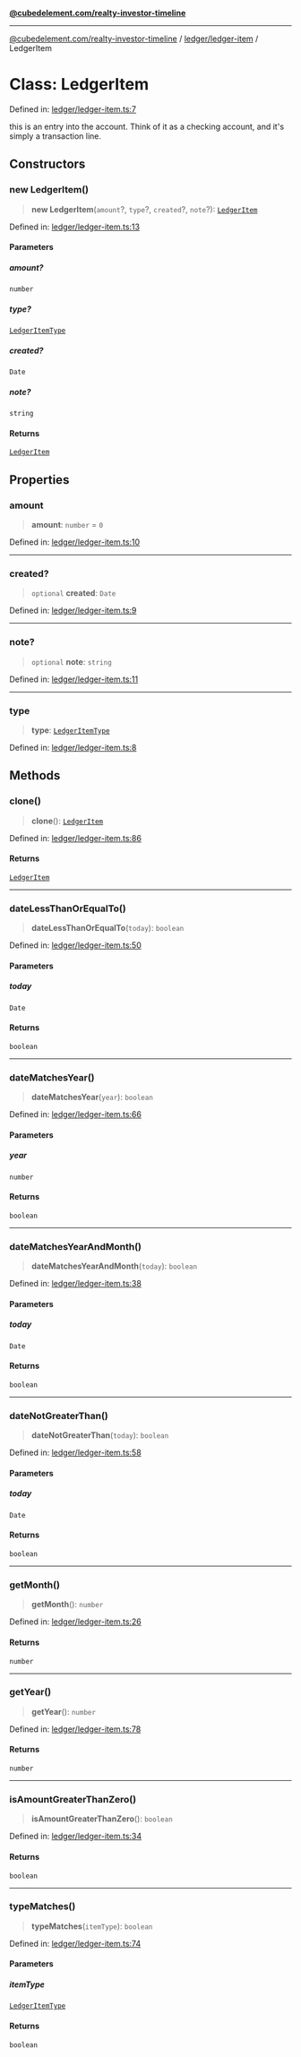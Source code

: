 [**@cubedelement.com/realty-investor-timeline**](../../../index.md)

---

[@cubedelement.com/realty-investor-timeline](../../../modules.md) / [ledger/ledger-item](../index.md) / LedgerItem

# Class: LedgerItem

Defined in: [ledger/ledger-item.ts:7](https://github.com/kvernon/realty-investor-timeline/blob/d14161e46dc540b751017ae4b2cfca53cbab658c/src/ledger/ledger-item.ts#L7)

this is an entry into the account. Think of it as a checking account, and it's simply a transaction line.

## Constructors

### new LedgerItem()

> **new LedgerItem**(`amount`?, `type`?, `created`?, `note`?): [`LedgerItem`](LedgerItem.md)

Defined in: [ledger/ledger-item.ts:13](https://github.com/kvernon/realty-investor-timeline/blob/d14161e46dc540b751017ae4b2cfca53cbab658c/src/ledger/ledger-item.ts#L13)

#### Parameters

##### amount?

`number`

##### type?

[`LedgerItemType`](../../ledger-item-type/enumerations/LedgerItemType.md)

##### created?

`Date`

##### note?

`string`

#### Returns

[`LedgerItem`](LedgerItem.md)

## Properties

### amount

> **amount**: `number` = `0`

Defined in: [ledger/ledger-item.ts:10](https://github.com/kvernon/realty-investor-timeline/blob/d14161e46dc540b751017ae4b2cfca53cbab658c/src/ledger/ledger-item.ts#L10)

---

### created?

> `optional` **created**: `Date`

Defined in: [ledger/ledger-item.ts:9](https://github.com/kvernon/realty-investor-timeline/blob/d14161e46dc540b751017ae4b2cfca53cbab658c/src/ledger/ledger-item.ts#L9)

---

### note?

> `optional` **note**: `string`

Defined in: [ledger/ledger-item.ts:11](https://github.com/kvernon/realty-investor-timeline/blob/d14161e46dc540b751017ae4b2cfca53cbab658c/src/ledger/ledger-item.ts#L11)

---

### type

> **type**: [`LedgerItemType`](../../ledger-item-type/enumerations/LedgerItemType.md)

Defined in: [ledger/ledger-item.ts:8](https://github.com/kvernon/realty-investor-timeline/blob/d14161e46dc540b751017ae4b2cfca53cbab658c/src/ledger/ledger-item.ts#L8)

## Methods

### clone()

> **clone**(): [`LedgerItem`](LedgerItem.md)

Defined in: [ledger/ledger-item.ts:86](https://github.com/kvernon/realty-investor-timeline/blob/d14161e46dc540b751017ae4b2cfca53cbab658c/src/ledger/ledger-item.ts#L86)

#### Returns

[`LedgerItem`](LedgerItem.md)

---

### dateLessThanOrEqualTo()

> **dateLessThanOrEqualTo**(`today`): `boolean`

Defined in: [ledger/ledger-item.ts:50](https://github.com/kvernon/realty-investor-timeline/blob/d14161e46dc540b751017ae4b2cfca53cbab658c/src/ledger/ledger-item.ts#L50)

#### Parameters

##### today

`Date`

#### Returns

`boolean`

---

### dateMatchesYear()

> **dateMatchesYear**(`year`): `boolean`

Defined in: [ledger/ledger-item.ts:66](https://github.com/kvernon/realty-investor-timeline/blob/d14161e46dc540b751017ae4b2cfca53cbab658c/src/ledger/ledger-item.ts#L66)

#### Parameters

##### year

`number`

#### Returns

`boolean`

---

### dateMatchesYearAndMonth()

> **dateMatchesYearAndMonth**(`today`): `boolean`

Defined in: [ledger/ledger-item.ts:38](https://github.com/kvernon/realty-investor-timeline/blob/d14161e46dc540b751017ae4b2cfca53cbab658c/src/ledger/ledger-item.ts#L38)

#### Parameters

##### today

`Date`

#### Returns

`boolean`

---

### dateNotGreaterThan()

> **dateNotGreaterThan**(`today`): `boolean`

Defined in: [ledger/ledger-item.ts:58](https://github.com/kvernon/realty-investor-timeline/blob/d14161e46dc540b751017ae4b2cfca53cbab658c/src/ledger/ledger-item.ts#L58)

#### Parameters

##### today

`Date`

#### Returns

`boolean`

---

### getMonth()

> **getMonth**(): `number`

Defined in: [ledger/ledger-item.ts:26](https://github.com/kvernon/realty-investor-timeline/blob/d14161e46dc540b751017ae4b2cfca53cbab658c/src/ledger/ledger-item.ts#L26)

#### Returns

`number`

---

### getYear()

> **getYear**(): `number`

Defined in: [ledger/ledger-item.ts:78](https://github.com/kvernon/realty-investor-timeline/blob/d14161e46dc540b751017ae4b2cfca53cbab658c/src/ledger/ledger-item.ts#L78)

#### Returns

`number`

---

### isAmountGreaterThanZero()

> **isAmountGreaterThanZero**(): `boolean`

Defined in: [ledger/ledger-item.ts:34](https://github.com/kvernon/realty-investor-timeline/blob/d14161e46dc540b751017ae4b2cfca53cbab658c/src/ledger/ledger-item.ts#L34)

#### Returns

`boolean`

---

### typeMatches()

> **typeMatches**(`itemType`): `boolean`

Defined in: [ledger/ledger-item.ts:74](https://github.com/kvernon/realty-investor-timeline/blob/d14161e46dc540b751017ae4b2cfca53cbab658c/src/ledger/ledger-item.ts#L74)

#### Parameters

##### itemType

[`LedgerItemType`](../../ledger-item-type/enumerations/LedgerItemType.md)

#### Returns

`boolean`
